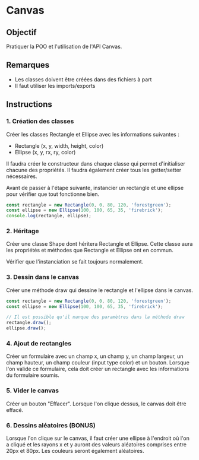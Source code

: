 # Canvas

## Objectif

Pratiquer la POO et l'utilisation de l'API Canvas.

## Remarques

* Les classes doivent être créées dans des fichiers à part
* Il faut utiliser les imports/exports

## Instructions

### 1. Création des classes

Créer les classes Rectangle et Ellipse avec les informations suivantes :
* Rectangle (x, y, width, height, color)
* Ellipse (x, y, rx, ry, color)

Il faudra créer le constructeur dans chaque classe qui permet d'initialiser chacune des propriétés. Il faudra également créer tous les getter/setter nécessaires.

Avant de passer à l'étape suivante, instancier un rectangle et une ellipse pour vérifier que tout fonctionne bien.

```javascript
const rectangle = new Rectangle(0, 0, 80, 120, 'forestgreen');
const ellipse = new Ellipse(100, 100, 65, 35, 'firebrick');
console.log(rectangle, ellipse);
```

### 2. Héritage

Créer une classe Shape dont héritera Rectangle et Ellipse. Cette classe aura les propriétés et méthodes que Rectangle et Ellipse ont en commun.

Vérifier que l'instanciation se fait toujours normalement.

### 3. Dessin dans le canvas

Créer une méthode draw qui dessine le rectangle et l'ellipse dans le canvas.

```javascript
const rectangle = new Rectangle(0, 0, 80, 120, 'forestgreen');
const ellipse = new Ellipse(100, 100, 65, 35, 'firebrick');

// Il est possible qu'il manque des paramètres dans la méthode draw
rectangle.draw();
ellipse.draw();
```

### 4. Ajout de rectangles

Créer un formulaire avec un champ x, un champ y, un champ largeur, un champ hauteur, un champ couleur (input type color) et un bouton. Lorsque l'on valide ce formulaire, cela doit créer un rectangle avec les informations du formulaire soumis.

### 5. Vider le canvas

Créer un bouton "Effacer". Lorsque l'on clique dessus, le canvas doit être effacé.

### 6. Dessins aléatoires (BONUS)

Lorsque l'on clique sur le canvas, il faut créer une ellipse à l'endroit où l'on a cliqué et les rayons x et y auront des valeurs aléatoires comprises entre 20px et 80px. Les couleurs seront également aléatoires.